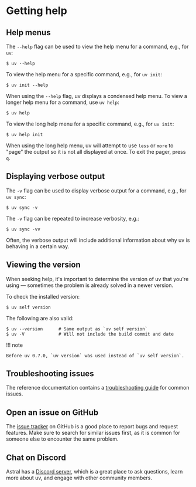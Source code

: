 # Getting help

## Help menus

The `--help` flag can be used to view the help menu for a command, e.g., for `uv`:

```console
$ uv --help
```

To view the help menu for a specific command, e.g., for `uv init`:

```console
$ uv init --help
```

When using the `--help` flag, uv displays a condensed help menu. To view a longer help menu for a
command, use `uv help`:

```console
$ uv help
```

To view the long help menu for a specific command, e.g., for `uv init`:

```console
$ uv help init
```

When using the long help menu, uv will attempt to use `less` or `more` to "page" the output so it is
not all displayed at once. To exit the pager, press `q`.

## Displaying verbose output

The `-v` flag can be used to display verbose output for a command, e.g., for `uv sync`:

```console
$ uv sync -v
```

The `-v` flag can be repeated to increase verbosity, e.g.:

```console
$ uv sync -vv
```

Often, the verbose output will include additional information about why uv is behaving in a certain
way.

## Viewing the version

When seeking help, it's important to determine the version of uv that you're using — sometimes the
problem is already solved in a newer version.

To check the installed version:

```console
$ uv self version
```

The following are also valid:

```console
$ uv --version      # Same output as `uv self version`
$ uv -V             # Will not include the build commit and date
```

!!! note

    Before uv 0.7.0, `uv version` was used instead of `uv self version`.

## Troubleshooting issues

The reference documentation contains a
[troubleshooting guide](../reference/troubleshooting/index.md) for common issues.

## Open an issue on GitHub

The [issue tracker](https://github.com/astral-sh/uv/issues) on GitHub is a good place to report bugs
and request features. Make sure to search for similar issues first, as it is common for someone else
to encounter the same problem.

## Chat on Discord

Astral has a [Discord server](https://discord.com/invite/astral-sh), which is a great place to ask
questions, learn more about uv, and engage with other community members.
